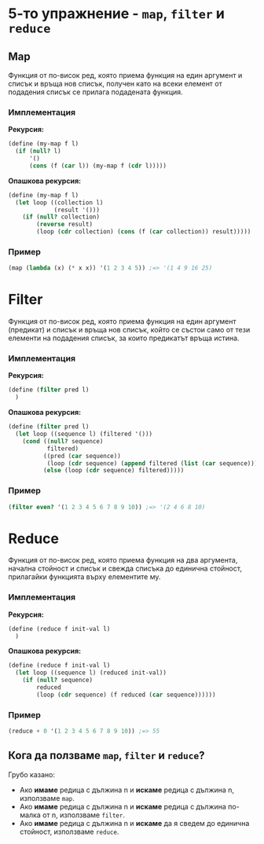 5-то упражнение - `map`, `filter` и `reduce`
============================================

## Map

Функция от по-висок ред, която приема функция на един аргумент и списък и връща
нов списък, получен като на всеки елемент от подадения списък се прилага
подадената функция.

### Имплементация

**Рекурсия:**

```scheme
(define (my-map f l)
  (if (null? l)
      '()
      (cons (f (car l)) (my-map f (cdr l)))))
```

**Опашкова рекурсия:**

```scheme
(define (my-map f l)
  (let loop ((collection l)
             (result '()))
    (if (null? collection)
        (reverse result)
        (loop (cdr collection) (cons (f (car collection)) result)))))
```

### Пример

```scheme
(map (lambda (x) (* x x)) '(1 2 3 4 5)) ;=> '(1 4 9 16 25)
```

# Filter

Функция от по-висок ред, която приема функция на един аргумент (предикат) и списък
и връща нов списък, който се състои само от тези елементи на подадения списък, за
които предикатът връща истина.

### Имплементация

**Рекурсия:**

```scheme
(define (filter pred l)
  )
```

**Опашкова рекурсия:**

```scheme
(define (filter pred l)
  (let loop ((sequence l) (filtered '()))
    (cond ((null? sequence)
           filtered)
          ((pred (car sequence))
           (loop (cdr sequence) (append filtered (list (car sequence)))))
          (else (loop (cdr sequence) filtered)))))
```

### Пример

```scheme
(filter even? '(1 2 3 4 5 6 7 8 9 10)) ;=> '(2 4 6 8 10)
```

# Reduce

Функция от по-висок ред, която приема функция на два аргумента, начална стойност
и списък и свежда списъка до единична стойност, прилагайки функцията върху
елементите му.

### Имплементация

**Рекурсия:**

```scheme
(define (reduce f init-val l)
  )
```

**Опашкова рекурсия:**

```scheme
(define (reduce f init-val l)
  (let loop ((sequence l) (reduced init-val))
    (if (null? sequence)
        reduced
        (loop (cdr sequence) (f reduced (car sequence))))))
```

### Пример

```scheme
(reduce + 0 '(1 2 3 4 5 6 7 8 9 10)) ;=> 55
```

## Кога да ползваме `map`, `filter` и `reduce`?

Грубо казано:

* Ако **имаме** редица с дължина n и **искаме** редица с дължина n, използваме `map`.
* Ако **имаме** редица с дължина n и **искаме** редица с дължина по-малка от n, използваме `filter`.
* Ако **имаме** редица с дължина n и **искаме** да я сведем до единична стойност, използваме `reduce`.
